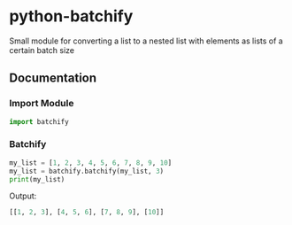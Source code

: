 # python-batchify
Small module for converting a list to a nested list with elements as lists of a certain batch size

## Documentation

### Import Module

```python
import batchify
```

### Batchify

```python
my_list = [1, 2, 3, 4, 5, 6, 7, 8, 9, 10]
my_list = batchify.batchify(my_list, 3)
print(my_list)
```
Output:
```python
[[1, 2, 3], [4, 5, 6], [7, 8, 9], [10]]
```
